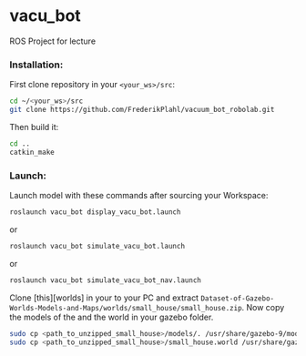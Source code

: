# vacu_bot
ROS Project for lecture

### Installation:

First clone repository in your ``<your_ws>/src``:

```bash
cd ~/<your_ws>/src
git clone https://github.com/FrederikPlahl/vacuum_bot_robolab.git
```

Then build it:

```bash
cd ..
catkin_make
```

### Launch:

Launch model with these commands after sourcing your Workspace:

```bash
roslaunch vacu_bot display_vacu_bot.launch
```

or


```bash
roslaunch vacu_bot simulate_vacu_bot.launch
```

or


```bash
roslaunch vacu_bot simulate_vacu_bot_nav.launch
```

Clone [this][worlds] in your to your PC and extract ``Dataset-of-Gazebo-Worlds-Models-and-Maps/worlds/small_house/small_house.zip``. Now copy the models of the and the world in your gazebo folder.

```bash
sudo cp <path_to_unzipped_small_house>/models/. /usr/share/gazebo-9/models
sudo cp <path_to_unzipped_small_house>/small_house.world /usr/share/gazebo-9/worlds
```
